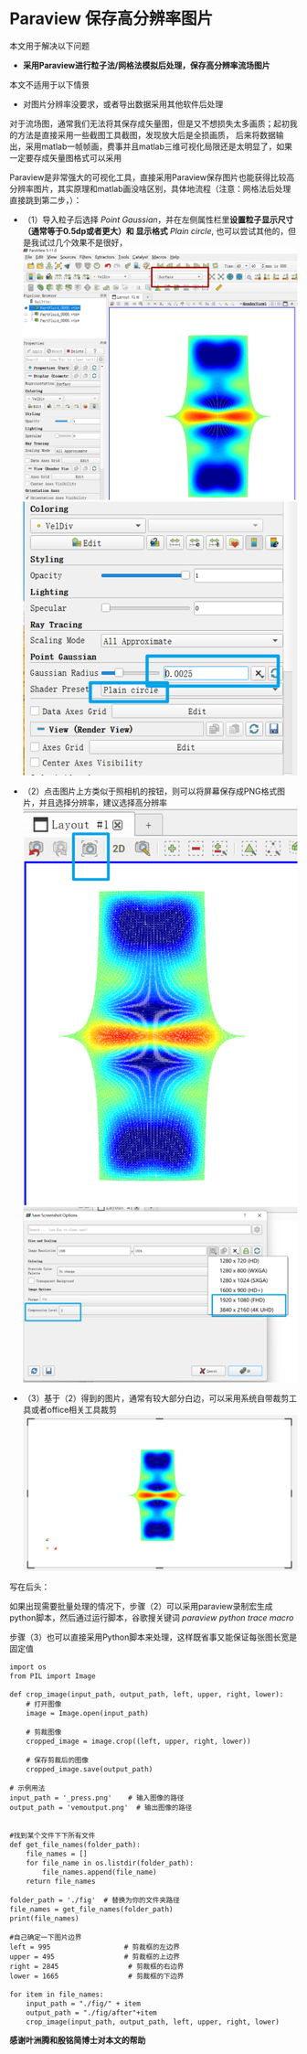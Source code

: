  # Paraview 保存高分辨率图片

本文用于解决以下问题
- **采用Paraview进行粒子法/网格法模拟后处理，保存高分辨率流场图片**
<!-- - 对于OpenFOAM或者其他网格法，保存图片方式相同 -->

本文不适用于以下情景
- 对图片分辨率没要求，或者导出数据采用其他软件后处理

对于流场图，通常我们无法将其保存成矢量图，但是又不想损失太多画质；起初我的方法是直接采用一些截图工具截图，发现放大后是全损画质，
后来将数据输出，采用matlab一帧帧画，费事并且matlab三维可视化局限还是太明显了，如果一定要存成矢量图格式可以采用

Paraview是非常强大的可视化工具，直接采用Paraview保存图片也能获得比较高分辨率图片，其实原理和matlab画没啥区别，具体地流程（注意：网格法后处理直接跳到第二步，）：
- （1）导入粒子后选择 *Point Gaussian*，并在左侧属性栏里**设置粒子显示尺寸（通常等于0.5dp或者更大）和 显示格式** *Plain circle*, 也可以尝试其他的，但是我试过几个效果不是很好， 
![](./fig/2023-12-01-18-33-32.png)
![](./fig/2023-12-01-18-35-41.png)

- （2）点击图片上方类似于照相机的按钮，则可以将屏幕保存成PNG格式图片，并且选择分辨率，建议选择高分辨率
![](./fig/2023-12-02-09-17-16.png)
![](./fig/2023-12-02-09-18-04.png)

- （3）基于（2）得到的图片，通常有较大部分白边，可以采用系统自带裁剪工具或者office相关工具裁剪
![](./fig/2023-12-02-10-40-52.png)


写在后头：

如果出现需要批量处理的情况下，步骤（2）可以采用paraview录制宏生成python脚本，然后通过运行脚本，谷歌搜关键词 *paraview python trace macro*

步骤（3）也可以直接采用Python脚本来处理，这样既省事又能保证每张图长宽是固定值
```
import os
from PIL import Image

def crop_image(input_path, output_path, left, upper, right, lower):
    # 打开图像
    image = Image.open(input_path)

    # 剪裁图像
    cropped_image = image.crop((left, upper, right, lower))

    # 保存剪裁后的图像
    cropped_image.save(output_path)

# 示例用法
input_path = '_press.png'    # 输入图像的路径
output_path = 'vemoutput.png'  # 输出图像的路径


#找到某个文件下下所有文件
def get_file_names(folder_path):
    file_names = []
    for file_name in os.listdir(folder_path):
        file_names.append(file_name)
    return file_names

folder_path = './fig'  # 替换为你的文件夹路径
file_names = get_file_names(folder_path)
print(file_names)

#自己确定一下图片边界
left = 995                  # 剪裁框的左边界
upper = 495                 # 剪裁框的上边界
right = 2845                 # 剪裁框的右边界
lower = 1665                 # 剪裁框的下边界

for item in file_names:
    input_path = "./fig/" + item
    output_path = "./fig/after"+item
    crop_image(input_path, output_path, left, upper, right, lower)
```

**感谢叶洲腾和殷铭简博士对本文的帮助**